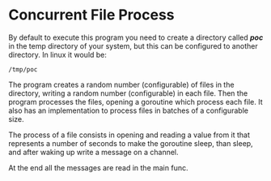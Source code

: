 # Concurrent File Process

By default to execute this program you need to create a directory called ***poc*** in the temp directory of your system, but this can be configured to another directory. In linux it would be:

```
/tmp/poc
```


The program creates a random number (configurable) of files in the directory, writing a random number (configurable) in each file. Then the program processes the files, opening a goroutine which process each file. It also has an implementation to process files in batches of a configurable size.

The process of a file consists in opening and reading a value from it that represents a number of seconds to make the goroutine sleep, than sleep, and after waking up write a message on a channel.

At the end all the messages are read in the main func.
